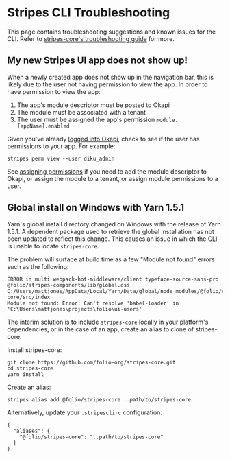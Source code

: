 # Stripes CLI Troubleshooting

This page contains troubleshooting suggestions and known issues for the CLI.  Refer to [stripes-core's troubleshooting guide](https://github.com/folio-org/stripes-core/blob/master/doc/troubleshooting.md) for more.


## My new Stripes UI app does not show up!

When a newly created app does not show up in the navigation bar, this is likely due to the user not having permission to view the app.  In order to have permission to view the app:
  1. The app's module descriptor must be posted to Okapi
  2. The module must be associated with a tenant
  3. The user must be assigned the app's permission `module.[appName].enabled`

Given you've already [logged into Okapi](./commands.md#okapi-login-command), check to see if the user has permissions to your app.  For example:
```
stripes perm view --user diku_admin
```

See [assigning permissions](./commands.md#assigning-permissions) if you need to add the module descriptor to Okapi, or assign the module to a tenant, or assign module permissions to a user.


## Global install on Windows with Yarn 1.5.1

Yarn's global install directory changed on Windows with the release of Yarn 1.5.1.  A dependent package used to retrieve the global installation has not been updated to reflect this change.  This causes an issue in which the CLI is unable to locate `stripes-core`.

The problem will surface at build time as a few "Module not found" errors such as the following:
```
ERROR in multi webpack-hot-middleware/client typeface-source-sans-pro @folio/stripes-components/lib/global.css C:/Users/mattjones/AppData/Local/Yarn/Data/global/node_modules/@folio/stripes-core/src/index
Module not found: Error: Can't resolve 'babel-loader' in 'C:\Users\mattjones\projects\folio\ui-users'
```

The interim solution is to include `stripes-core` locally in your platform's dependencies, or in the case of an app, create an alias to clone of stripes-core.

Install stripes-core:
```
git clone https://github.com/folio-org/stripes-core.git
cd stripes-core
yarn install
```

Create an alias:
```
stripes alias add @folio/stripes-core ..path/to/stripes-core
```

Alternatively, update your `.stripesclirc` configuration:
```
{
  "aliases": {
    "@folio/stripes-core": "..path/to/stripes-core"
  }
}
```
